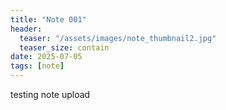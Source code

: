 ```yaml
---
title: "Note 001"
header:
  teaser: "/assets/images/note_thumbnail2.jpg"
  teaser_size: contain
date: 2025-07-05
tags: [note]
---
```

testing note upload
